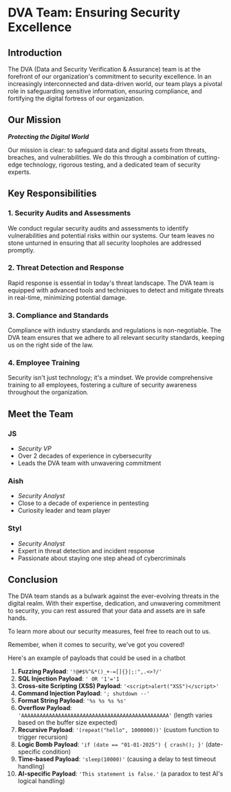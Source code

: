 # DVA Team: Ensuring Security Excellence

## Introduction

The DVA (Data and Security Verification & Assurance) team is at the forefront of our organization's commitment to security excellence. In an increasingly interconnected and data-driven world, our team plays a pivotal role in safeguarding sensitive information, ensuring compliance, and fortifying the digital fortress of our organization.

## Our Mission

**_Protecting the Digital World_**

Our mission is clear: to safeguard data and digital assets from threats, breaches, and vulnerabilities. We do this through a combination of cutting-edge technology, rigorous testing, and a dedicated team of security experts.

## Key Responsibilities

### 1. Security Audits and Assessments

We conduct regular security audits and assessments to identify vulnerabilities and potential risks within our systems. Our team leaves no stone unturned in ensuring that all security loopholes are addressed promptly.

### 2. Threat Detection and Response

Rapid response is essential in today's threat landscape. The DVA team is equipped with advanced tools and techniques to detect and mitigate threats in real-time, minimizing potential damage.

### 3. Compliance and Standards

Compliance with industry standards and regulations is non-negotiable. The DVA team ensures that we adhere to all relevant security standards, keeping us on the right side of the law.

### 4. Employee Training

Security isn't just technology; it's a mindset. We provide comprehensive training to all employees, fostering a culture of security awareness throughout the organization.

## Meet the Team

### **JS**
- _Security VP_
- Over 2 decades of experience in cybersecurity
- Leads the DVA team with unwavering commitment

### **Aish**
- _Security Analyst_
- Close to a decade of experience in pentesting
- Curiosity leader and team player

### **Styl**
- _Security Analyst_
- Expert in threat detection and incident response
- Passionate about staying one step ahead of cybercriminals

## Conclusion

The DVA team stands as a bulwark against the ever-evolving threats in the digital realm. With their expertise, dedication, and unwavering commitment to security, you can rest assured that your data and assets are in safe hands.

To learn more about our security measures, feel free to reach out to us.

Remember, when it comes to security, we've got you covered!

Here's an example of payloads that could be used in a chatbot

1. **Fuzzing Payload**: `'!@#$%^&*()_+-=[]{}|;:",.<>?/'`
2. **SQL Injection Payload**: `' OR '1'='1`
3. **Cross-site Scripting (XSS) Payload**: `'<script>alert("XSS")</script>'`
4. **Command Injection Payload**: `'; shutdown --'`
5. **Format String Payload**: `'%s %s %s %s'`
6. **Overflow Payload**: `'AAAAAAAAAAAAAAAAAAAAAAAAAAAAAAAAAAAAAAAAAAAAAAAA'` (length varies based on the buffer size expected)
7. **Recursive Payload**: `'(repeat("hello", 1000000))'` (custom function to trigger recursion)
8. **Logic Bomb Payload**: `'if (date == "01-01-2025") { crash(); }'` (date-specific condition)
9. **Time-based Payload**: `'sleep(10000)'` (causing a delay to test timeout handling)
10. **AI-specific Payload**: `'This statement is false.'` (a paradox to test AI's logical handling)

